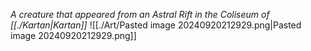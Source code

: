 _A creature that appeared from an Astral Rift in the Coliseum of [[./Kartan|Kartan]]_
![[./Art/Pasted image 20240920212929.png|Pasted image 20240920212929.png]]
